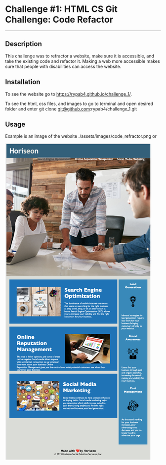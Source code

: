 # Challenge #1: HTML CS Git Challenge: Code Refactor
***

## Description
This challenge was to refractor a website, make sure it is accessible, and take the existing code and refactor it.  Making a web more accessible makes sure that people with disabilities can access the website.  

## Installation
To see the website go to https://rypab4.github.io/challenge_1/.

To see the html, css files, and images to go to terminal and open desired folder and enter git clone git@github.com:rypab4/challenge_1.git

## Usage

Example is an image of the website
./assets/images/code_refractor.png or

![](./assets/images/code_refractor.png)


